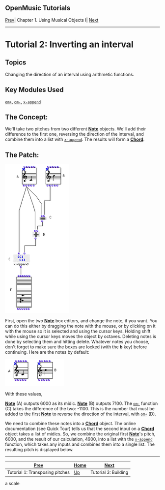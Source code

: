 OpenMusic Tutorials  
---  
[Prev](tut.gen.1)| Chapter 1. Using Musical Objects I|
[Next](tut.gen.3.sgm)  
  
* * *

# Tutorial 2: Inverting an interval

## Topics

Changing the direction of an interval using arithmetic functions.

## Key Modules Used

[`om+`](omplus), [`om-`](omminus), [`x-append`](x-append)

## The Concept:

We'll take two pitches from two different [**Note**](note) objects. We'll
add their difference to the first one, reversing the direction of the
interval, and combine them into a list with [`x-append`](x-append). The
results will form a [**Chord**](chord).

## The Patch:

![](figures/tutorials/general/2a.png)

First, open the two [**Note**](note) box editors, and change the note, if
you want. You can do this either by dragging the note with the mouse, or by
clicking on it with the mouse so it is selected and using the cursor keys.
Holding shift while using the cursor keys moves the object by octaves.
Deleting notes is done by selecting them and hitting delete. Whatever notes
you choose, don't forget to make sure the boxes are locked (with the **b**
key) before continuing. Here are the notes by default:

![](figures/tutorials/general/2b.png)

With these values,

[ **Note**](note) (A) outputs 6000 as its midic. [**Note**](note)
(B) outputs 7100. The [`om-`](omminus) function (C) takes the difference
of the two: -1100. This is the number that must be added to the first
[**Note**](note) to reverse the direction of the interval, with
[`om+`](omplus) (D).

We need to combine these notes into a [**Chord**](chord) object. The
online documentation (see Quick Tour) tells us that the second input on a
[**Chord**](chord) object takes a list of midics. So, we combine the
original first [**Note**](note)'s pitch, 6000, and the result of our
calculation, 4900, into a list with the [`x-append`](x-append) function,
which takes any inputs and combines them into a single list. The resulting
pitch is displayed below.

* * *

[Prev](tut.gen.1)| [Home](index)| [Next](tut.gen.3.sgm)  
---|---|---  
Tutorial 1: Transposing pitches| [Up](tut.gen.1-9)| Tutorial 3: Building
a scale

